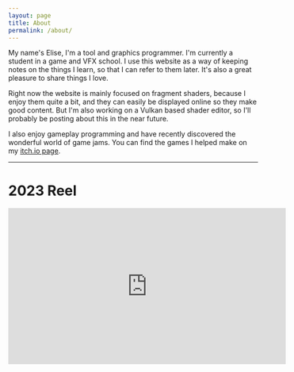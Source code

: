 ```yaml
---
layout: page
title: About
permalink: /about/
---
```

My name's Elise, I'm a tool and graphics programmer. I'm currently a student in a game and VFX school. I use this website as a way of keeping notes on the things I learn, so that I can refer to them later. It's also a great pleasure to share things I love.

Right now the website is mainly focused on fragment shaders, because I enjoy them quite a bit, and they can easily be displayed online so they make good content. But I'm also working on a Vulkan based shader editor, so I'll probably be posting about this in the near future.

I also enjoy gameplay programming and have recently discovered the wonderful world of game jams. You can find the games I helped make on my [itch.io page](https://eliselise.itch.io).

----
# 2023 Reel


<iframe width="560" height="315" src="https://www.youtube.com/embed/tAUzgBcJl0M" title="YouTube video player" frameborder="0" allow="accelerometer; autoplay; clipboard-write; encrypted-media; gyroscope; picture-in-picture; web-share" allowfullscreen></iframe>